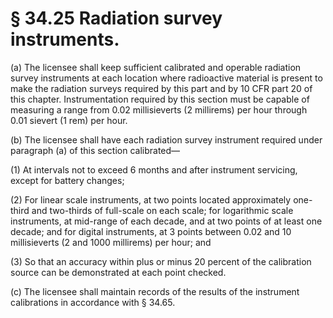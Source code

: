 # § 34.25   Radiation survey instruments.

(a) The licensee shall keep sufficient calibrated and operable radiation survey instruments at each location where radioactive material is present to make the radiation surveys required by this part and by 10 CFR part 20 of this chapter. Instrumentation required by this section must be capable of measuring a range from 0.02 millisieverts (2 millirems) per hour through 0.01 sievert (1 rem) per hour.


(b) The licensee shall have each radiation survey instrument required under paragraph (a) of this section calibrated—


(1) At intervals not to exceed 6 months and after instrument servicing, except for battery changes;


(2) For linear scale instruments, at two points located approximately one-third and two-thirds of full-scale on each scale; for logarithmic scale instruments, at mid-range of each decade, and at two points of at least one decade; and for digital instruments, at 3 points between 0.02 and 10 millisieverts (2 and 1000 millirems) per hour; and


(3) So that an accuracy within plus or minus 20 percent of the calibration source can be demonstrated at each point checked.


(c) The licensee shall maintain records of the results of the instrument calibrations in accordance with § 34.65.




